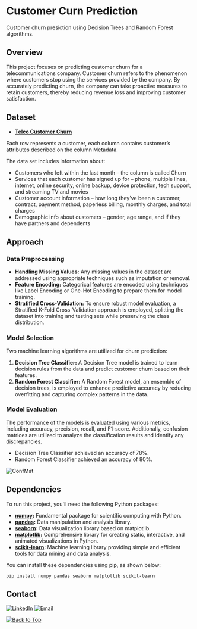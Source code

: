 # Customer Curn Prediction
Customer churn presiction using Decision Trees and Random Forest algorithms.

## Overview

This project focuses on predicting customer churn for a telecommunications company. Customer churn refers to the phenomenon where customers stop using the services provided by the company. By accurately predicting churn, the company can take proactive measures to retain customers, thereby reducing revenue loss and improving customer satisfaction.

## Dataset

- **[Telco Customer Churn](https://www.kaggle.com/datasets/blastchar/telco-customer-churn)**

Each row represents a customer, each column contains customer’s attributes described on the column Metadata.

The data set includes information about:

- Customers who left within the last month – the column is called Churn
- Services that each customer has signed up for – phone, multiple lines, internet, online security, online backup, device protection, tech support, and streaming TV and movies
- Customer account information – how long they’ve been a customer, contract, payment method, paperless billing, monthly charges, and total charges
- Demographic info about customers – gender, age range, and if they have partners and dependents  

## Approach

### Data Preprocessing

- **Handling Missing Values:** Any missing values in the dataset are addressed using appropriate techniques such as imputation or removal.
- **Feature Encoding:** Categorical features are encoded using techniques like Label Encoding or One-Hot Encoding to prepare them for model training.
- **Stratified Cross-Validation:** To ensure robust model evaluation, a Stratified K-Fold Cross-Validation approach is employed, splitting the dataset into training and testing sets while preserving the class distribution.

### Model Selection

Two machine learning algorithms are utilized for churn prediction:

1. **Decision Tree Classifier:** A Decision Tree model is trained to learn decision rules from the data and predict customer churn based on their features.
2. **Random Forest Classifier:** A Random Forest model, an ensemble of decision trees, is employed to enhance predictive accuracy by reducing overfitting and capturing complex patterns in the data.

### Model Evaluation

The performance of the models is evaluated using various metrics, including accuracy, precision, recall, and F1-score. Additionally, confusion matrices are utilized to analyze the classification results and identify any discrepancies.

- Decision Tree Classifier achieved an accuracy of 78%.
- Random Forest Classifier achieved an accuracy of 80%.

![ConfMat](https://github.com/UlianaEzubchik/Customer_Curn_Prediction/assets/88460922/80277634-55b6-4555-be9c-bf63bea2a3d6)

## Dependencies

To run this project, you'll need the following Python packages:

- **[numpy](https://numpy.org/):** Fundamental package for scientific computing with Python.
- **[pandas](https://pandas.pydata.org/):** Data manipulation and analysis library.
- **[seaborn](https://seaborn.pydata.org/):** Data visualization library based on matplotlib.
- **[matplotlib](https://matplotlib.org/):** Comprehensive library for creating static, interactive, and animated visualizations in Python.
- **[scikit-learn](https://scikit-learn.org/):** Machine learning library providing simple and efficient tools for data mining and data analysis.

You can install these dependencies using pip, as shown below:

```
pip install numpy pandas seaborn matplotlib scikit-learn
```

## Contact
[![LinkedIn](https://img.shields.io/badge/-LinkedIn-blue?style=flat-square&logo=Linkedin&logoColor=white&link=https://www.linkedin.com/in/ulyana-yezubchyk/)](https://www.linkedin.com/in/ulyana-yezubchyk/)
[![Email](https://img.shields.io/badge/Email-ulyaa.071@gmail.com-green.svg)](mailto:your_email@example.com)

[![Back to Top](https://img.shields.io/badge/-Back_to_Top-blue?style=flat-square)](#Customer_Curn_Prediction)

